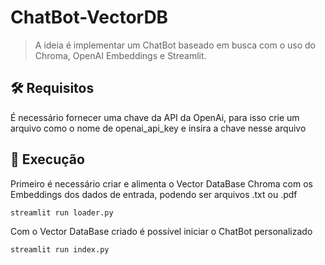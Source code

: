 # ChatBot-VectorDB

> A ideia é implementar um ChatBot baseado em busca com o uso do Chroma, OpenAI Embeddings e Streamlit.

## 🛠️ Requisitos 

É necessário fornecer uma chave da API da OpenAi, para isso crie um arquivo como o nome de openai_api_key e insira a chave nesse arquivo

## 🚀 Execução

Primeiro é necessário criar e alimenta o Vector DataBase Chroma com os Embeddings dos dados de entrada, podendo ser arquivos .txt ou .pdf

```
streamlit run loader.py
```

Com o Vector DataBase criado é possível iniciar o ChatBot personalizado

```
streamlit run index.py
```
